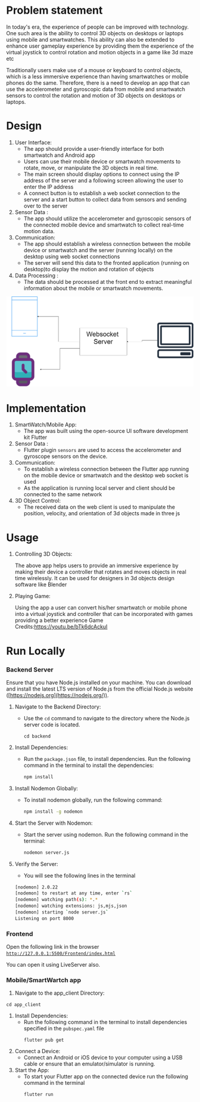 
# Problem statement

In today's era, the experience of people can be improved with technology. One such area is the ability to control 3D objects on desktops or laptops using mobile and smartwatches. This ability can also be extended to enhance user gameplay experience by providing them the experience of the virtual joystick to control rotation and motion objects in a game like 3d maze etc

Traditionally users make use of a mouse or keyboard to control objects, which is a less immersive experience than having smartwatches or mobile phones do the same. Therefore, there is a need to develop an app that can use the accelerometer and gyroscopic data from mobile and smartwatch sensors to control the rotation and motion of 3D objects on desktops or laptops.

# Design

1. User Interface:
   - The app should provide a user-friendly interface for both smartwatch and Android app
   - Users can use their mobile device or smartwatch movements to rotate, move, or manipulate the 3D objects in real time.
   - The main screen should display options to connect using the IP address of the server and a following screen allowing the user to enter the IP address
   - A connect button is to establish a web socket connection to the server and a start button to collect data from sensors and sending over to the server
2. Sensor Data :
   - The app should utilize the accelerometer and gyroscopic sensors of the connected mobile device and smartwatch to collect real-time motion data.
3. Communication:
   - The app should establish a wireless connection between the mobile device or smartwatch and the server (running locally) on the desktop using web socket connections
   - The server will send this data to the fronted application (running on desktop)to display the motion and rotation of objects
4. Data Processing :
   - The data should be processed at the front end to extract meaningful information about the mobile or smartwatch movements.

![diagramf.png](./assets/diagramf.png)

# Implementation

1. SmartWatch/Mobile App:
   - The app was built using the open-source UI software development kit Flutter
2. Sensor Data :
   - Flutter plugin `sensors` are used to access the accelerometer and gyroscope sensors on the device.
3. Communication:
   - To establish a wireless connection between the Flutter app running on the mobile device or smartwatch and the desktop web socket is used
   - As the application is running local server and client should be connected to the same network
4. 3D Object Control:
   - The received data on the web client is used to manipulate the position, velocity, and orientation of 3d objects made in three js

# Usage

1. Controlling 3D Objects:

   The above app helps users to provide an immersive experience by making their device a controller that rotates and moves objects in real time wirelessly. It can be used for designers in 3d objects design software like Blender

2. Playing Game:

   Using the app a user can convert his/her smartwatch or mobile phone into a virtual joystick and controller that can be incorporated with games providing a better experience
   Game Credits:https://youtu.be/bTk6dcAckuI

# Run Locally

### Backend Server

Ensure that you have Node.js installed on your machine. You can download and install the latest LTS version of Node.js from the official Node.js website ([https://nodejs.org](https://nodejs.org/)).

1. Navigate to the Backend Directory:
   - Use the `cd` command to navigate to the directory where the Node.js server code is located.
     ```
     cd backend
     ```
2. Install Dependencies:
   - Run the `package.json` file, to install dependencies. Run the following command in the terminal to install the dependencies:
     ```bash
     npm install
     ```
3. Install Nodemon Globally:
   - To install nodemon globally, run the following command:
     ```bash
     npm install -g nodemon
     ```
4. Start the Server with Nodemon:
   - Start the server using nodemon. Run the following command in the terminal:
     ```bash
     nodemon server.js
     ```
5. Verify the Server:

   - You will see the following lines in the terminal

   ```bash
   [nodemon] 2.0.22
   [nodemon] to restart at any time, enter `rs`
   [nodemon] watching path(s): *.*
   [nodemon] watching extensions: js,mjs,json
   [nodemon] starting `node server.js`
   Listening on port 8000
   ```

### Frontend

Open the following link in the browser [`http://127.0.0.1:5500/Frontend/index.html`](http://127.0.0.1:5500/Frontend/index.html)

You can open it using LiveServer also.

### Mobile/SmartWartch app

1. Navigate to the app_client Directory:

```
cd app_client
```

1. Install Dependencies:
   - Run the following command in the terminal to install dependencies specified in the `pubspec.yaml` file
     ```
     flutter pub get
     ```
2. Connect a Device:
   - Connect an Android or iOS device to your computer using a USB cable or ensure that an emulator/simulator is running.
3. Start the App:
   - To start your Flutter app on the connected device run the following command in the terminal
     ```
     flutter run
     ```
